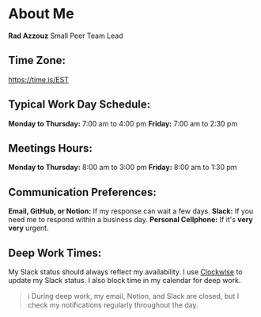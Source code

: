 # About Me

**Rad Azzouz**
Small Peer Team Lead

## Time Zone: 
https://time.is/EST

## Typical Work Day Schedule:
**Monday to Thursday:** 7:00 am to 4:00 pm
**Friday:** 7:00 am to 2:30 pm

## Meetings Hours:
**Monday to Thursday:** 8:00 am to 3:00 pm
**Friday:** 8:00 am to 1:30 pm

## Communication Preferences:
**Email, GitHub, or Notion:** If my response can wait a few days.
**Slack:** If you need me to respond within a business day.
**Personal Cellphone:** If it's **very very** urgent.


## Deep Work Times:
My Slack status should always reflect my availability. I use [Clockwise](https://www.getclockwise.com/) to update my Slack status. I also block time in my calendar for deep work.

> ℹ️ During deep work, my email, Notion, and Slack are closed, but I check my notifications regularly throughout the day. 
